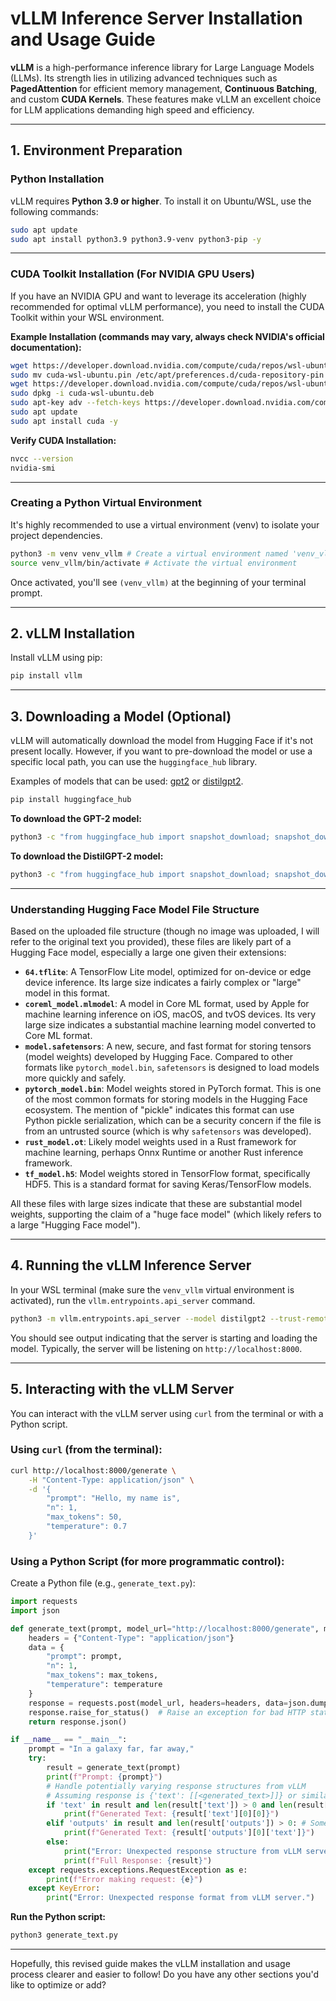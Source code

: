 
# vLLM Inference Server Installation and Usage Guide

**vLLM** is a high-performance inference library for Large Language Models (LLMs). Its strength lies in utilizing advanced techniques such as **PagedAttention** for efficient memory management, **Continuous Batching**, and custom **CUDA Kernels**. These features make vLLM an excellent choice for LLM applications demanding high speed and efficiency.

-----

## 1\. Environment Preparation

### Python Installation

vLLM requires **Python 3.9 or higher**. To install it on Ubuntu/WSL, use the following commands:

```bash
sudo apt update
sudo apt install python3.9 python3.9-venv python3-pip -y
```

-----

### CUDA Toolkit Installation (For NVIDIA GPU Users)

If you have an NVIDIA GPU and want to leverage its acceleration (highly recommended for optimal vLLM performance), you need to install the CUDA Toolkit within your WSL environment.

**Example Installation (commands may vary, always check NVIDIA's official documentation):**

```bash
wget https://developer.download.nvidia.com/compute/cuda/repos/wsl-ubuntu/x86_64/cuda-wsl-ubuntu.pin
sudo mv cuda-wsl-ubuntu.pin /etc/apt/preferences.d/cuda-repository-pin
wget https://developer.download.nvidia.com/compute/cuda/repos/wsl-ubuntu/x86_64/cuda-wsl-ubuntu.deb
sudo dpkg -i cuda-wsl-ubuntu.deb
sudo apt-key adv --fetch-keys https://developer.download.nvidia.com/compute/cuda/repos/wsl-ubuntu/x86_64/3bf863cc.pub
sudo apt update
sudo apt install cuda -y
```

**Verify CUDA Installation:**

```bash
nvcc --version
nvidia-smi
```

-----

### Creating a Python Virtual Environment

It's highly recommended to use a virtual environment (venv) to isolate your project dependencies.

```bash
python3 -m venv venv_vllm # Create a virtual environment named 'venv_vllm'
source venv_vllm/bin/activate # Activate the virtual environment
```

Once activated, you'll see `(venv_vllm)` at the beginning of your terminal prompt.

-----

## 2\. vLLM Installation

Install vLLM using pip:

```bash
pip install vllm
```

-----

## 3\. Downloading a Model (Optional)

vLLM will automatically download the model from Hugging Face if it's not present locally. However, if you want to pre-download the model or use a specific local path, you can use the `huggingface_hub` library.

Examples of models that can be used: [gpt2](https://huggingface.co/openai-community/gpt2) or [distilgpt2](https://huggingface.co/distilgpt2).

```bash
pip install huggingface_hub
```

**To download the GPT-2 model:**

```bash
python3 -c "from huggingface_hub import snapshot_download; snapshot_download(repo_id='openai-community/gpt2', local_dir='gpt2_model')"
```

**To download the DistilGPT-2 model:**

```bash
python3 -c "from huggingface_hub import snapshot_download; snapshot_download(repo_id='distilgpt2', local_dir='distilgpt2_model')"
```

-----

### Understanding Hugging Face Model File Structure

Based on the uploaded file structure (though no image was uploaded, I will refer to the original text you provided), these files are likely part of a Hugging Face model, especially a large one given their extensions:

  * **`64.tflite`**: A TensorFlow Lite model, optimized for on-device or edge device inference. Its large size indicates a fairly complex or "large" model in this format.
  * **`coreml_model.mlmodel`**: A model in Core ML format, used by Apple for machine learning inference on iOS, macOS, and tvOS devices. Its very large size indicates a substantial machine learning model converted to Core ML format.
  * **`model.safetensors`**: A new, secure, and fast format for storing tensors (model weights) developed by Hugging Face. Compared to other formats like `pytorch_model.bin`, `safetensors` is designed to load models more quickly and safely.
  * **`pytorch_model.bin`**: Model weights stored in PyTorch format. This is one of the most common formats for storing models in the Hugging Face ecosystem. The mention of "pickle" indicates this format can use Python pickle serialization, which can be a security concern if the file is from an untrusted source (which is why `safetensors` was developed).
  * **`rust_model.ot`**: Likely model weights used in a Rust framework for machine learning, perhaps Onnx Runtime or another Rust inference framework.
  * **`tf_model.h5`**: Model weights stored in TensorFlow format, specifically HDF5. This is a standard format for saving Keras/TensorFlow models.

All these files with large sizes indicate that these are substantial model weights, supporting the claim of a "huge face model" (which likely refers to a large "Hugging Face model").

-----

## 4\. Running the vLLM Inference Server

In your WSL terminal (make sure the `venv_vllm` virtual environment is activated), run the `vllm.entrypoints.api_server` command.

```bash
python3 -m vllm.entrypoints.api_server --model distilgpt2 --trust-remote-code
```

You should see output indicating that the server is starting and loading the model. Typically, the server will be listening on `http://localhost:8000`.

-----

## 5\. Interacting with the vLLM Server

You can interact with the vLLM server using `curl` from the terminal or with a Python script.

### Using `curl` (from the terminal):

```bash
curl http://localhost:8000/generate \
    -H "Content-Type: application/json" \
    -d '{
        "prompt": "Hello, my name is",
        "n": 1,
        "max_tokens": 50,
        "temperature": 0.7
    }'
```

### Using a Python Script (for more programmatic control):

Create a Python file (e.g., `generate_text.py`):

```python
import requests
import json

def generate_text(prompt, model_url="http://localhost:8000/generate", max_tokens=50, temperature=0.7):
    headers = {"Content-Type": "application/json"}
    data = {
        "prompt": prompt,
        "n": 1,
        "max_tokens": max_tokens,
        "temperature": temperature
    }
    response = requests.post(model_url, headers=headers, data=json.dumps(data))
    response.raise_for_status()  # Raise an exception for bad HTTP status codes
    return response.json()

if __name__ == "__main__":
    prompt = "In a galaxy far, far away,"
    try:
        result = generate_text(prompt)
        print(f"Prompt: {prompt}")
        # Handle potentially varying response structures from vLLM
        # Assuming response is {'text': [[<generated_text>]]} or similar
        if 'text' in result and len(result['text']) > 0 and len(result['text'][0]) > 0:
            print(f"Generated Text: {result['text'][0][0]}")
        elif 'outputs' in result and len(result['outputs']) > 0: # Some vLLM versions might use 'outputs'
            print(f"Generated Text: {result['outputs'][0]['text']}")
        else:
            print("Error: Unexpected response structure from vLLM server.")
            print(f"Full Response: {result}")
    except requests.exceptions.RequestException as e:
        print(f"Error making request: {e}")
    except KeyError:
        print("Error: Unexpected response format from vLLM server.")
```

**Run the Python script:**

```bash
python3 generate_text.py
```

-----

Hopefully, this revised guide makes the vLLM installation and usage process clearer and easier to follow\! Do you have any other sections you'd like to optimize or add?